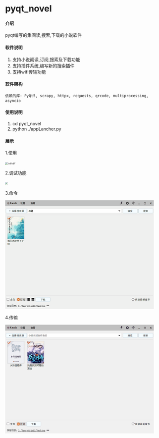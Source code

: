 # pyqt_novel

#### 介绍
pyqt编写的集阅读,搜索,下载的小说软件

#### 软件说明

1. 支持小说阅读,订阅,搜索及下载功能
2. 支持插件系统,编写新的搜索插件
3. 支持wifi传输功能

#### 软件架构
    依赖的库: PyQt5, scrapy, httpx, requests, qrcode, multiprocessing, asyncio

#### 使用说明

1.  cd pyqt_novel
2.  python ./appLancher.py

#### 展示

1.使用

<img src=".\docs\使用.gif" alt="'sdfsdf'" style="zoom:50%;" />

2.调试功能

<img src=".\docs\调试.gif" style="zoom:50%;" />

3.命令

<img src=".\docs\命令.gif" style="zoom:50%;" />

4.传输

<img src=".\docs\传输.gif" style="zoom:50%;" />